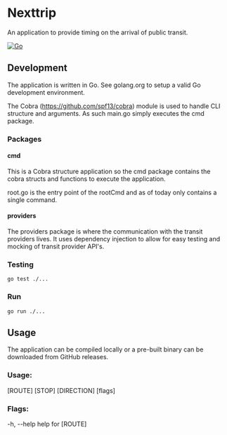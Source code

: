 # Nexttrip
An application to provide timing on the arrival of public transit.

[![Go](https://github.com/cmarquis/nexttrip/actions/workflows/go.yml/badge.svg)](https://github.com/cmarquis/nexttrip/actions/workflows/go.yml)

## Development
The application is written in Go. See golang.org to setup a valid Go development environment.

The Cobra (https://github.com/spf13/cobra) module is used to handle CLI structure and arguments. As such main.go simply executes the cmd package.

### Packages

#### cmd
This is a Cobra structure application so the cmd package contains the cobra structs and functions to execute the application.

root.go is the entry point of the rootCmd and as of today only contains a single command.

#### providers
The providers package is where the communication with the transit providers lives. It uses dependency injection to allow for easy testing and mocking of transit provider API's.

### Testing
`go test ./...`

### Run
`go run ./...`

## Usage
The application can be compiled locally or a pre-built binary can be downloaded from GitHub releases.

### Usage:
  [ROUTE] [STOP] [DIRECTION] [flags]

### Flags:
  -h, --help   help for [ROUTE]